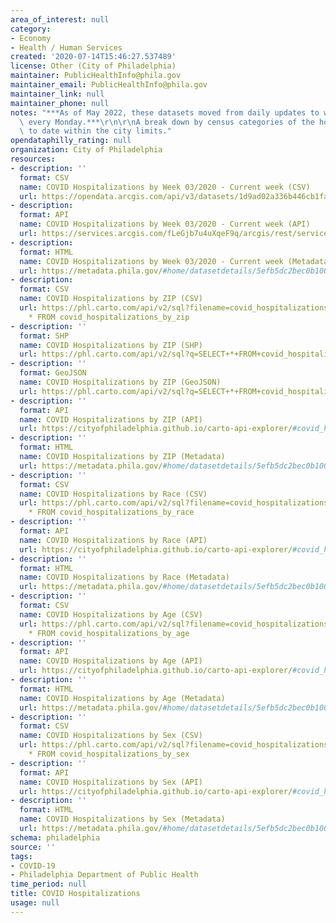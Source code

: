```yaml
---
area_of_interest: null
category:
- Economy
- Health / Human Services
created: '2020-07-14T15:46:27.537489'
license: Other (City of Philadelphia)
maintainer: PublicHealthInfo@phila.gov
maintainer_email: PublicHealthInfo@phila.gov
maintainer_link: null
maintainer_phone: null
notes: "***As of May 2022, these datasets moved from daily updates to weekly updates\
  \ every Monday.***\r\n\r\nA break down by census categories of the hospitalizations\
  \ to date within the city limits."
opendataphilly_rating: null
organization: City of Philadelphia
resources:
- description: ''
  format: CSV
  name: COVID Hospitalizations by Week 03/2020 - Current week (CSV)
  url: https://opendata.arcgis.com/api/v3/datasets/1d9ad02a336b446cb1fa29af055cc32f_0/downloads/data?format=csv&spatialRefId=4326&where=1%3D1
- description: 
  format: API
  name: COVID Hospitalizations by Week 03/2020 - Current week (API)
  url: https://services.arcgis.com/fLeGjb7u4uXqeF9q/arcgis/rest/services/covid_hospitalizations_by_week/FeatureServer/0/query?outFields=*&where=1%3D1
- description: 
  format: HTML
  name: COVID Hospitalizations by Week 03/2020 - Current week (Metadata)
  url: https://metadata.phila.gov/#home/datasetdetails/5efb5dc2bec0b10015172d9b/representationdetails/64593ee12225ed00283f2c2b/
- description: 
  format: CSV
  name: COVID Hospitalizations by ZIP (CSV)
  url: https://phl.carto.com/api/v2/sql?filename=covid_hospitalizations_by_zip&format=csv&skipfields=cartodb_id,the_geom,the_geom_webmercator&q=SELECT
    * FROM covid_hospitalizations_by_zip
- description: ''
  format: SHP
  name: COVID Hospitalizations by ZIP (SHP)
  url: https://phl.carto.com/api/v2/sql?q=SELECT+*+FROM+covid_hospitalizations_by_zip&filename=covid_hospitalizations_by_zip&format=shp&skipfields=cartodb_id
- description: ''
  format: GeoJSON
  name: COVID Hospitalizations by ZIP (GeoJSON)
  url: https://phl.carto.com/api/v2/sql?q=SELECT+*+FROM+covid_hospitalizations_by_zip&filename=covid_hospitalizations_by_zip&format=geojson&skipfields=cartodb_id
- description: ''
  format: API
  name: COVID Hospitalizations by ZIP (API)
  url: https://cityofphiladelphia.github.io/carto-api-explorer/#covid_hospitalizations_by_zip
- description: ''
  format: HTML
  name: COVID Hospitalizations by ZIP (Metadata)
  url: https://metadata.phila.gov/#home/datasetdetails/5efb5dc2bec0b10015172d9b/representationdetails/5efb6f4a2f3c4c00199b0c84/
- description: ''
  format: CSV
  name: COVID Hospitalizations by Race (CSV)
  url: https://phl.carto.com/api/v2/sql?filename=covid_hospitalizations_by_race&format=csv&skipfields=cartodb_id,the_geom,the_geom_webmercator&q=SELECT
    * FROM covid_hospitalizations_by_race
- description: ''
  format: API
  name: COVID Hospitalizations by Race (API)
  url: https://cityofphiladelphia.github.io/carto-api-explorer/#covid_hospitalizations_by_race
- description: ''
  format: HTML
  name: COVID Hospitalizations by Race (Metadata)
  url: https://metadata.phila.gov/#home/datasetdetails/5efb5dc2bec0b10015172d9b/representationdetails/5efb6a69ccf2e10015ba4010/
- description: ''
  format: CSV
  name: COVID Hospitalizations by Age (CSV)
  url: https://phl.carto.com/api/v2/sql?filename=covid_hospitalizations_by_age&format=csv&skipfields=cartodb_id,the_geom,the_geom_webmercator&q=SELECT
    * FROM covid_hospitalizations_by_age
- description: ''
  format: API
  name: COVID Hospitalizations by Age (API)
  url: https://cityofphiladelphia.github.io/carto-api-explorer/#covid_hospitalizations_by_age
- description: ''
  format: HTML
  name: COVID Hospitalizations by Age (Metadata)
  url: https://metadata.phila.gov/#home/datasetdetails/5efb5dc2bec0b10015172d9b/representationdetails/5efcee1236f87e001524346a/
- description: ''
  format: CSV
  name: COVID Hospitalizations by Sex (CSV)
  url: https://phl.carto.com/api/v2/sql?filename=covid_hospitalizations_by_sex&format=csv&skipfields=cartodb_id,the_geom,the_geom_webmercator&q=SELECT
    * FROM covid_hospitalizations_by_sex
- description: ''
  format: API
  name: COVID Hospitalizations by Sex (API)
  url: https://cityofphiladelphia.github.io/carto-api-explorer/#covid_hospitalizations_by_sex
- description: ''
  format: HTML
  name: COVID Hospitalizations by Sex (Metadata)
  url: https://metadata.phila.gov/#home/datasetdetails/5efb5dc2bec0b10015172d9b/representationdetails/5efcee5029365900154eb2f6/
schema: philadelphia
source: ''
tags:
- COVID-19
- Philadelphia Department of Public Health
time_period: null
title: COVID Hospitalizations
usage: null
---
```

